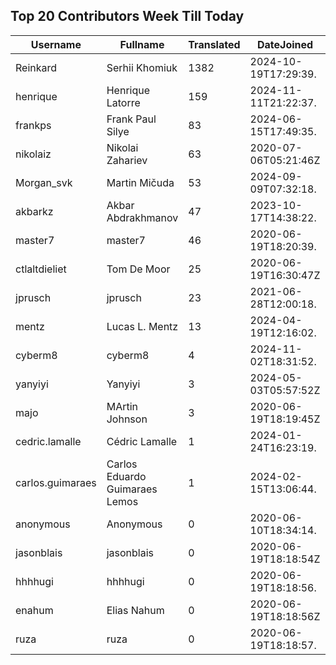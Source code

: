 ## Top 20 Contributors Week Till Today ##
|Username|Fullname|Translated|DateJoined|Language|
|--------|--------|----------|----------|-------|
|Reinkard|Serhii Khomiuk|1382|2024-10-19T17:29:39.|uk|
|henrique|Henrique Latorre|159|2024-11-11T21:22:37.|pt_BR|
|frankps|Frank Paul Silye|83|2024-06-15T17:49:35.|nb_NO|
|nikolaiz|Nikolai Zahariev|63|2020-07-06T05:21:46Z|bg|
|Morgan_svk|Martin Mičuda|53|2024-09-09T07:32:18.|cs|
|akbarkz|Akbar Abdrakhmanov|47|2023-10-17T14:38:22.|kk|
|master7|master7|46|2020-06-19T18:20:39.|pl|
|ctlaltdieliet|Tom De Moor|25|2020-06-19T16:30:47Z|nl|
|jprusch|jprusch|23|2021-06-28T12:00:18.|de|
|mentz|Lucas L. Mentz|13|2024-04-19T12:16:02.|pt_BR|
|cyberm8|cyberm8|4|2024-11-02T18:31:52.||
|yanyiyi|Yanyiyi|3|2024-05-03T05:57:52Z|zh_Hant|
|majo|MArtin Johnson|3|2020-06-19T18:19:45Z|sv|
|cedric.lamalle|Cédric Lamalle|1|2024-01-24T16:23:19.||
|carlos.guimaraes|Carlos Eduardo Guimaraes Lemos|1|2024-02-15T13:06:44.||
|anonymous|Anonymous|0|2020-06-10T18:34:14.||
|jasonblais|jasonblais|0|2020-06-19T18:18:54Z||
|hhhhugi|hhhhugi|0|2020-06-19T18:18:56.||
|enahum|Elias  Nahum|0|2020-06-19T18:18:56Z|es|
|ruza|ruza|0|2020-06-19T18:18:57.||
